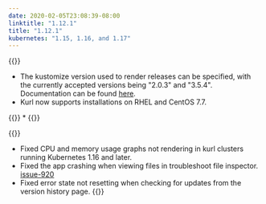 ```yaml
---
date: 2020-02-05T23:08:39-08:00
linktitle: "1.12.1"
title: "1.12.1"
kubernetes: "1.15, 1.16, and 1.17"
---
```

{{<features>}}
* The kustomize version used to render releases can be specified, with the currently accepted versions being "2.0.3" and "3.5.4". Documentation can be found [here](https://kots.io/reference/v1beta1/application/).
* Kurl now supports installations on RHEL and CentOS 7.7.

{{<changes>}}
* 
{{</changes>}}

{{<fixes>}}
* Fixed CPU and memory usage graphs not rendering in kurl clusters running Kubernetes 1.16 and later.
* Fixed the app crashing when viewing files in troubleshoot file inspector. [issue-920](https://github.com/replicatedhq/kotsadm/issues/920)
* Fixed error state not resetting when checking for updates from the version history page.
{{</fixes>}}
